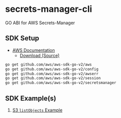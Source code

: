 # secrets-manager-cli #

GO ABI for AWS Secrets-Manager

## SDK Setup ##

- [AWS Documentation](https://aws.amazon.com/sdk-for-go/)
  - [Download (Source)](https://github.com/aws/aws-sdk-go-v2.git)
 
```bash
go get github.com/aws/aws-sdk-go-v2/aws
go get github.com/aws/aws-sdk-go-v2/config
go get github.com/aws/aws-sdk-go-v2/awserr
go get github.com/aws/aws-sdk-go-v2/session
go get github.com/aws/aws-sdk-go-v2/secretsmanager
```

## SDK Example(s) ##

1. [S3 `listObjects` Example](https://github.com/aws/aws-sdk-go-v2/tree/main/example/service/s3/listObjects)

